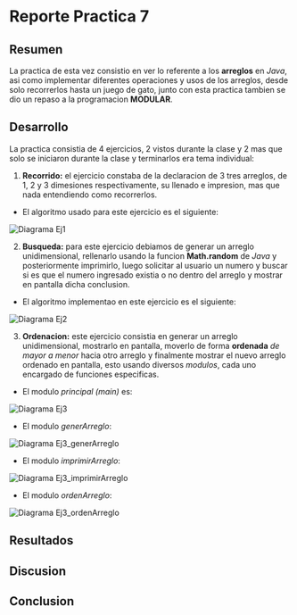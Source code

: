 #                    Reporte Practica 7

##                      Resumen 

La practica de esta vez consistio en ver lo referente a los **arreglos** en _Java_, asi como implementar diferentes operaciones y usos de los arreglos, desde solo recorrerlos hasta un juego de gato, junto con esta practica tambien se dio un repaso a la programacion **MODULAR**.

##                      Desarrollo

La practica consistia de 4 ejercicios, 2 vistos durante la clase y 2 mas que solo se iniciaron durante la clase y terminarlos era tema individual:

1. **Recorrido:** el ejercicio constaba de la declaracion de 3 tres arreglos, de 1, 2 y 3 dimesiones respectivamente, su llenado e impresion, mas que nada entendiendo como recorrerlos.

* El algoritmo usado para este ejercicio es el siguiente:

![Diagrama Ej1](Ej1recorrido.png "Ej1recorrido")

2. **Busqueda:** para este ejercicio debiamos de generar un arreglo unidimensional, rellenarlo usando la funcion **Math.random** de _Java_ y posteriormente imprimirlo, luego solicitar al usuario un numero y buscar si es que el numero ingresado existia o no dentro del arreglo y mostrar en pantalla dicha conclusion.

* El algoritmo implementao en este ejercicio es el siguiente:

![Diagrama Ej2](Ej2Busqueda.png "Ej2Busqueda")

3. **Ordenacion:** este ejercicio consistia en generar un arreglo unidimensional, mostrarlo en pantalla, moverlo de forma **ordenada** _de mayor a menor_ hacia otro arreglo y finalmente mostrar el nuevo arreglo ordenado en pantalla, esto usando diversos _modulos_, cada uno encargado de funciones especificas.

* El modulo _principal (main)_ es:

![Diagrama Ej3](Ej3Ordenacion.png "Ej3Ordenacion")

* El modulo _generArreglo_:

![Diagrama Ej3_generArreglo](Ej3_generArreglo.png "Ej3_generArreglo")

* El modulo _imprimirArreglo_:

![Diagrama Ej3_imprimirArreglo](Ej3_imprimirArreglo.png "Ej3_imprimirArreglo")

* El modulo _ordenArreglo_:

![Diagrama Ej3_ordenArreglo](Ej3_ordenArreglo.png "Ej3_ordenArreglo")

##                        Resultados



##                        Discusion



##                        Conclusion

